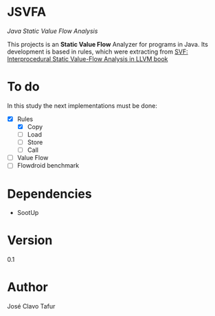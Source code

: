 # JSVFA

*Java Static Value Flow Analysis*

This projects is an **Static Value Flow** Analyzer for programs in Java. Its development is based in rules, which were extracting from [SVF: Interprocedural Static Value-Flow Analysis in LLVM book](https://dl.acm.org/doi/abs/10.1145/2892208.2892235) 

# To do

In this study the next implementations must be done: 

- [X] Rules
    - [X] Copy
    - [ ] Load
    - [ ] Store
    - [ ] Call
- [ ] Value Flow
- [ ] Flowdroid benchmark 

# Dependencies
- SootUp

# Version
0.1

# Author
José Clavo Tafur
